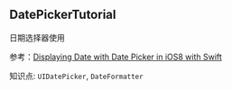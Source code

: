 DatePickerTutorial 
----------------
日期选择器使用

参考：[Displaying Date with Date Picker in iOS8 with Swift](https://www.ioscreator.com/tutorials/display-date-date-picker-ios8-swift)

知识点: `UIDatePicker`, `DateFormatter`